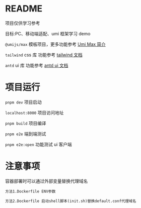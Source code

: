 # README

项目仅供学习参考

目标:PC、移动端适配、umi 框架学习 demo

`@umijs/max` 模板项目，更多功能参考 [Umi Max 简介](https://umijs.org/docs/max/introduce)

`tailwind` css 库 功能参考 [tailwind 文档](https://tailwindui.com/components)

`antd` ui 库 功能参考 [antd ui 文档](https://ant.design/components/overview-cn/)

# 项目运行

`pnpm dev` 项目启动

`localhost:8000` 项目访问地址

`pnpm build` 项目编译

`pnpm e2e` 端到端测试

`pnpm e2e:open` 功能测试 ui 客户端

# 注意事项

容器部署时可以通过外部变量替换代理域名

`方法1.Dockerfile ENV参数`

`方法2.Dockerfile 启动shell脚本(init.sh)替换default.conf代理域名`
